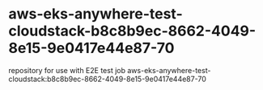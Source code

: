 # aws-eks-anywhere-test-cloudstack-b8c8b9ec-8662-4049-8e15-9e0417e44e87-70
repository for use with E2E test job aws-eks-anywhere-test-cloudstack:b8c8b9ec-8662-4049-8e15-9e0417e44e87-70
